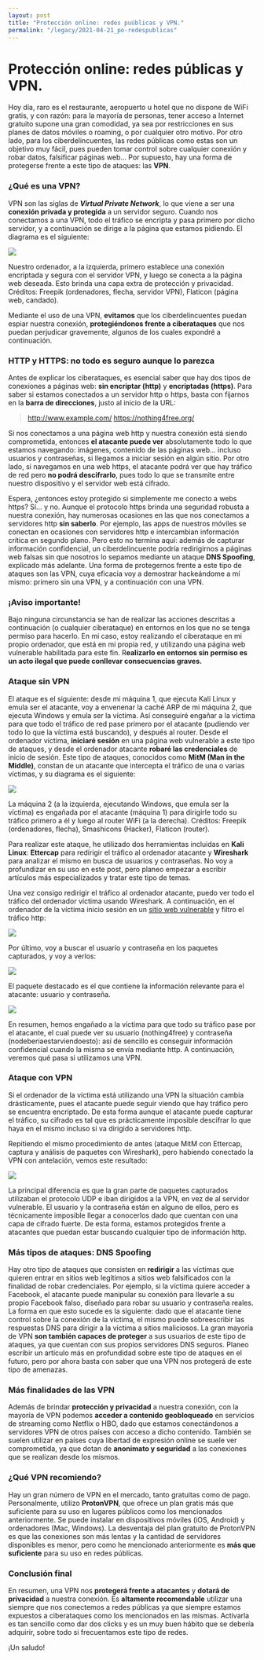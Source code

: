 ```yaml
---
layout: post
title: "Protección online: redes puúblicas y VPN."
permalink: "/legacy/2021-04-21_po-redespublicas"
---
```


# Protección online: redes públicas y VPN.

Hoy día, raro es el restaurante, aeropuerto u hotel que no dispone de WiFi gratis, y con razón: para la mayoría de personas, tener acceso a Internet gratuito supone una gran comodidad, ya sea por restricciones en sus planes de datos móviles o roaming, o por cualquier otro motivo. Por otro lado, para los ciberdelincuentes, las redes públicas como estas son un objetivo muy fácil, pues pueden tomar control sobre cualquier conexión y robar datos, falsificar páginas web… Por supuesto, hay una forma de protegerse frente a este tipo de ataques: las **VPN**.

### ¿Qué es una VPN?

VPN son las siglas de **_Virtual Private Network_**, lo que viene a ser una **conexión privada y protegida** a un servidor seguro. Cuando nos conectamos a una VPN, todo el tráfico se encripta y pasa primero por dicho servidor, y a continuación se dirige a la página que estamos pidiendo. El diagrama es el siguiente:

![](assets/../../assets/legacy_post3_1.png)

Nuestro ordenador, a la izquierda, primero establece una conexión encriptada y segura con el servidor VPN, y luego se conecta a la página web deseada. Esto brinda una capa extra de protección y privacidad. Créditos: Freepik (ordenadores, flecha, servidor VPN), Flaticon (página web, candado).

Mediante el uso de una VPN, **evitamos** que los ciberdelincuentes puedan espiar nuestra conexión, **protegiéndonos frente a ciberataques** que nos puedan perjudicar gravemente, algunos de los cuales expondré a continuación. 

### HTTP y HTTPS: no todo es seguro aunque lo parezca

Antes de explicar los ciberataques, es esencial saber que hay dos tipos de conexiones a páginas web: **sin encriptar (http)** y **encriptadas (https)**. Para saber si estamos conectados a un servidor http o https, basta con fijarnos en la **barra de direcciones**, justo al inicio de la URL:

> http://www.example.com/
> https://nothing4free.org/

Si nos conectamos a una página web http y nuestra conexión está siendo comprometida, entonces **el atacante puede ver** absolutamente todo lo que estamos navegando: imágenes, contenido de las páginas web… incluso usuarios y contraseñas, si llegamos a iniciar sesión en algún sitio. Por otro lado, si navegamos en una web https, el atacante podrá ver que hay tráfico de red pero **no podrá descifrarlo**, pues todo lo que se transmite entre nuestro dispositivo y el servidor web está cifrado.

Espera, ¿entonces estoy protegido si simplemente me conecto a webs https? Sí… y no. Aunque el protocolo https brinda una seguridad robusta a nuestra conexión, hay numerosas ocasiones en las que nos conectamos a servidores http **sin saberlo**. Por ejemplo, las apps de nuestros móviles se conectan en ocasiones con servidores http e intercambian información crítica en segundo plano. Pero esto no termina aquí: además de capturar información confidencial, un ciberdelincuente podría redirigirnos a páginas web falsas sin que nosotros lo sepamos mediante un ataque **DNS Spoofing**, explicado más adelante. Una forma de protegernos frente a este tipo de ataques son las VPN, cuya eficacia voy a demostrar hackeándome a mí mismo: primero sin una VPN, y a continuación con una VPN.

### ¡Aviso importante!

Bajo ninguna circunstancia se han de realizar las acciones descritas a continuación (o cualquier ciberataque) en entornos en los que no se tenga permiso para hacerlo. En mi caso, estoy realizando el ciberataque en mi propio ordenador, que está en mi propia red, y utilizando una página web vulnerable habilitada para este fin. R**ealizarlo en entornos sin permiso es un acto ilegal que puede conllevar consecuencias graves.**

### Ataque sin VPN

El ataque es el siguiente: desde mi máquina 1, que ejecuta Kali Linux y emula ser el atacante, voy a envenenar la caché ARP de mi máquina 2, que ejecuta Windows y emula ser la víctima. Así conseguiré engañar a la víctima para que todo el tráfico de red pase primero por el atacante (pudiendo ver todo lo que la víctima está buscando), y después al router. Desde el ordenador víctima, **iniciaré sesión** en una página web vulnerable a este tipo de ataques, y desde el ordenador atacante **robaré las credenciales** de inicio de sesión. Este tipo de ataques, conocidos como **MitM (Man in the Middle)**, constan de un atacante que intercepta el tráfico de una o varias víctimas, y su diagrama es el siguiente:

![](assets/../../assets/legacy_post3_2.png)

La máquina 2 (a la izquierda, ejecutando Windows, que emula ser la víctima) es engañada por el atacante (máquina 1) para dirigirle todo su tráfico primero a él y luego al router WiFi (a la derecha). Créditos: Freepik (ordenadores, flecha), Smashicons (Hacker), Flaticon (router).

Para realizar este ataque, he utilizado dos herramientas incluidas en **Kali Linux**: **Ettercap** para redirigir el tráfico al ordenador atacante y **Wireshark** para analizar el mismo en busca de usuarios y contraseñas. No voy a profundizar en su uso en este post, pero planeo empezar a escribir artículos más especializados y tratar este tipo de temas. 

Una vez consigo redirigir el tráfico al ordenador atacante, puedo ver todo el tráfico del ordenador víctima usando Wireshark. A continuación, en el ordenador de la víctima inicio sesión en un [sitio web vulnerable](http://testphp.vulnweb.com/login.php) y filtro el tráfico http:

![](assets/../../assets/legacy_post3_3.png)

Por último, voy a buscar el usuario y contraseña en los paquetes capturados, y voy a verlos:

![](assets/../../assets/legacy_post3_4.png)

El paquete destacado es el que contiene la información relevante para el atacante: usuario y contraseña.

![](assets/../../assets/legacy_post3_5.png)

En resumen, hemos engañado a la víctima para que todo su tráfico pase por el atacante, el cual puede ver su usuario (nothing4free) y contraseña (nodeberiaestarviendoesto): así de sencillo es conseguir información confidencial cuando la misma se envía mediante http. A continuación, veremos qué pasa si utilizamos una VPN.

### Ataque con VPN

Si el ordenador de la víctima está utilizando una VPN la situación cambia drásticamente, pues el atacante puede seguir viendo que hay tráfico pero se encuentra encriptado. De esta forma aunque el atacante puede capturar el tráfico, su cifrado es tal que es prácticamente imposible descifrar lo que haya en el mismo incluso si va dirigido a servidores http. 

Repitiendo el mismo procedimiento de antes (ataque MitM con Ettercap, captura y análisis de paquetes con Wireshark), pero habiendo conectado la VPN con antelación, vemos este resultado:

![](assets/../../assets/legacy_post3_6.png)

La principal diferencia es que la gran parte de paquetes capturados utilizaban el protocolo UDP e iban dirigidos a la VPN, en vez de al servidor vulnerable. El usuario y la contraseña están en alguno de ellos, pero es técnicamente imposible llegar a conocerlos dado que cuentan con una capa de cifrado fuerte. De esta forma, estamos protegidos frente a atacantes que puedan estar buscando cualquier tipo de información http.

### Más tipos de ataques: DNS Spoofing

Hay otro tipo de ataques que consisten en **redirigir** a las víctimas que quieren entrar en sitios web legítimos a sitios web falsificados con la finalidad de robar credenciales. Por ejemplo, si la víctima quiere acceder a Facebook, el atacante puede manipular su conexión para llevarle a su propio Facebook falso, diseñado para robar su usuario y contraseña reales. La forma en que esto sucede es la siguiente: dado que el atacante tiene control sobre la conexión de la víctima, el mismo puede sobreescribir las respuestas DNS para dirigir a la víctima a sitios maliciosos. La gran mayoría de VPN **son también capaces de proteger** a sus usuarios de este tipo de ataques, ya que cuentan con sus propios servidores DNS seguros. Planeo escribir un artículo más en profundidad sobre este tipo de ataques en el futuro, pero por ahora basta con saber que una VPN nos protegerá de este tipo de amenazas.

### Más finalidades de las VPN

Además de brindar **protección y privacidad** a nuestra conexión, con la mayoría de VPN podemos **acceder a contenido geobloqueado** en servicios de streaming como Netflix o HBO, dado que estamos conectándonos a servidores VPN de otros países con acceso a dicho contenido. También se suelen utilizar en países cuya libertad de expresión online se suele ver comprometida, ya que dotan de **anonimato y seguridad** a las conexiones que se realizan desde los mismos.

### ¿Qué VPN recomiendo?

Hay un gran número de VPN en el mercado, tanto gratuitas como de pago. Personalmente, utilizo **ProtonVPN**, que ofrece un plan gratis más que suficiente para su uso en lugares públicos como los mencionados anteriormente. Se puede instalar en dispositivos móviles (iOS, Android) y ordenadores (Mac, Windows). La desventaja del plan gratuito de ProtonVPN es que las conexiones son más lentas y la cantidad de servidores disponibles es menor, pero como he mencionado anteriormente es **más que suficiente** para su uso en redes públicas.

### Conclusión final

En resumen, una VPN nos **protegerá frente a atacantes** y **dotará de privacidad** a nuestra conexión. Es **altamente recomendable** utilizar una siempre que nos conectemos a redes públicas ya que siempre estamos expuestos a ciberataques como los mencionados en las mismas. Activarla es tan sencillo como dar dos clicks y es un muy buen hábito que se debería adquirir, sobre todo si frecuentamos este tipo de redes. 

¡Un saludo!